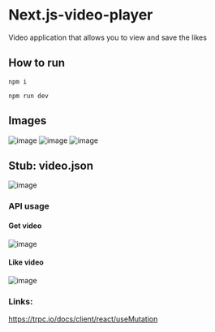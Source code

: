 # Next.js-video-player
Video application that allows you to view and save the likes
## How to run
```
npm i

npm run dev
```


## Images
![image](https://github.com/farraul/Next.js-video-player/assets/28491001/b608ad9f-2111-4eaa-80f5-5ee67c9a412d)
![image](https://github.com/farraul/Next.js-video-player/assets/28491001/9ad474b3-ac67-4f3e-b4c3-6e04a6f32d7a)
![image](https://github.com/farraul/Next.js-video-player/assets/28491001/9a825a16-e56d-416e-9cad-614084438849)

## Stub: video.json
![image](https://github.com/farraul/Next.js-video-player/assets/28491001/8a25381a-01c5-4c18-8d59-49a99f938b9c)

### API usage

#### Get video
![image](https://github.com/farraul/Next.js-video-player/assets/28491001/f506c8b8-a3f7-4208-b863-48ef4118c123)
#### Like video

![image](https://github.com/farraul/Next.js-video-player/assets/28491001/d9ffc12c-c0d7-416f-8453-8945ec2b1909)


### Links:

https://trpc.io/docs/client/react/useMutation
